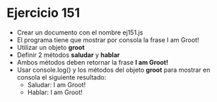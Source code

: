 # Ejercicio 151

- Crear un documento con el nombre ej151.js
- El programa tiene que mostrar por consola la frase I am Groot!
- Utilizar un objeto **groot**
- Definir 2 métodos **saludar** y **hablar**
- Ambos métodos deben retornar la frase **I am Groot!**
- Usar console.log() y los métodos del objeto **groot** para mostrar en consola el siguiente resultado:
  - Saludar: I am Groot!
  - Hablar: I am Groot!
